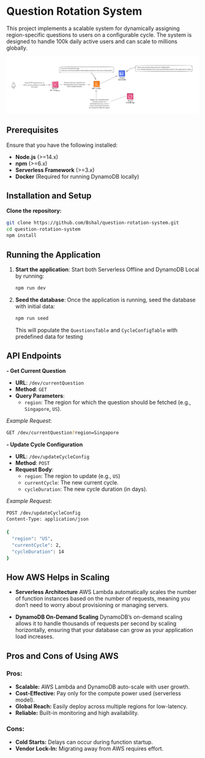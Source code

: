 # Question Rotation System

This project implements a scalable system for dynamically assigning region-specific questions to users on a configurable cycle. The system is designed to handle 100k daily active users and can scale to millions globally.

![Architecture Diagram](./static/images/architecture-diagram.png)

## Prerequisites

Ensure that you have the following installed:

- **Node.js** (>=14.x)
- **npm** (>=6.x)
- **Serverless Framework** (>=3.x)
- **Docker** (Required for running DynamoDB locally)

## Installation and Setup

**Clone the repository:**

```bash
git clone https://github.com/Bshal/question-rotation-system.git
cd question-rotation-system
npm install
```

## Running the Application

1. **Start the application**:
   Start both Serverless Offline and DynamoDB Local by running:
   ```bash
   npm run dev
   ```
2. **Seed the database**:
   Once the application is running, seed the database with initial data:
   ```bash
   npm run seed
   ```
   This will populate the `QuestionsTable` and `CycleConfigTable` with predefined data for testing

## API Endpoints

**- Get Current Question**

- **URL**: `/dev/currentQuestion`
- **Method**: `GET`
- **Query Parameters**:
  - `region`: The region for which the question should be fetched (e.g., `Singapore`, `US`).

_Example Request_:

```bash
GET /dev/currentQuestion?region=Singapore
```

**- Update Cycle Configuration**

- **URL**: `/dev/updateCycleConfig`
- **Method**: `POST`
- **Request Body**:
  - `region`: The region to update (e.g., `US`)
  - `currentCycle`: The new current cycle.
  - `cycleDuration`: The new cycle duration (in days).

_Example Request_:

```bash
POST /dev/updateCycleConfig
Content-Type: application/json

{
  "region": "US",
  "currentCycle": 2,
  "cycleDuration": 14
}
```

## How AWS Helps in Scaling

- **Serverless Architecture**
  AWS Lambda automatically scales the number of function instances based on the number of requests, meaning you don’t need to worry about provisioning or managing servers.

- **DynamoDB On-Demand Scaling**
  DynamoDB’s on-demand scaling allows it to handle thousands of requests per second by scaling horizontally, ensuring that your database can grow as your application load increases.

## Pros and Cons of Using AWS

### Pros:

- **Scalable:** AWS Lambda and DynamoDB auto-scale with user growth.
- **Cost-Effective:** Pay only for the compute power used (serverless model).
- **Global Reach:** Easily deploy across multiple regions for low-latency.
- **Reliable:** Built-in monitoring and high availability.

### Cons:

- **Cold Starts:** Delays can occur during function startup.
- **Vendor Lock-In:** Migrating away from AWS requires effort.
